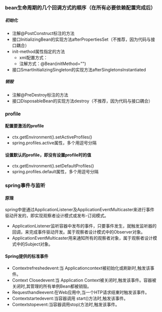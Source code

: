 ### bean生命周期的几个回调方式的顺序（在所有必要依赖配置完成后）
##### 初始化
- 注解@PostConstruct标注的方法
- 接口InitializingBean的实现方法afterPropertiesSet（不推荐，因为代码与接口耦合）
- init-method属性指定的方法
    - xml配置方式：<bean init-method="">
    - 注解方式：@Bean(initMethod="")
- 接口SmartInitializingSingleton的实现方法afterSingletonsInstantiated
##### 销毁
- 注解@PreDestroy标注的方法
- 接口DisposableBean的实现方法destroy（不推荐，因为代码与接口耦合）

### profile
#### 配置要激活的profile
- ctx.getEnvironment().setActiveProfiles()
- spring.profiles.active属性，多个用逗号分隔
#### 设置默认的profile，即没有设置profile时的值
- ctx.getEnvironment().setDefaultProfiles()
- spring.profiles.default属性，多个用逗号分隔

### spring事件与监听
#### 原理
spring中是通过ApplicationListener及ApplicationEventMulticaster来进行事件驱动开发的，即实现观察者设计模式或发布-订阅模式。
- ApplicationListener监听容器中发布的事件，只要事件发生，就触发监听器的回调，来完成事件驱动开发。属于观察者设计模式中的Observer对象。
- ApplicationEventMulticaster用来通知所有的观察者对象，属于观察者设计模式中的Subject对象。
#### Spring提供的标准事件
- Contextrefreshedevent:当 Applicationcontext被初始化或刷新时,触发该事件。
- Context Closedevent:当 Application Context被关闭时,触发该事件。容器被关闭时,其管理的所有单例Bean都被销毁。
- Requesthandleevent:在Web应用中,当一个HTP请求结東时触发该事件。
- Contextstartedevent:当容器调用 start()方法时,触发该事件。
- Contextstopevent:当容器调用stop)方法时,触发该事件。